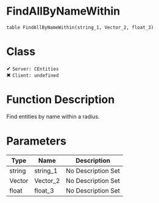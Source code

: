 # FindAllByNameWithin
```
table FindAllByNameWithin(string_1, Vector_2, float_3)
```
# Class
✔ `Server: CEntities`  
✖ `Client: undefined`  

# Function Description
Find entities by name within a radius.
# Parameters
Type|Name|Description
--|--|--
string|string_1|No Description Set
Vector|Vector_2|No Description Set
float|float_3|No Description Set
